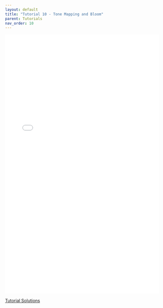 ```yaml
---
layout: default
title: "Tutorial 10 - Tone Mapping and Bloom"
parent: Tutorials
nav_order: 10
---
```


<embed src="{{ site.baseurl }}/pdfs/Tutorial%2010%20-%20Tone%20Mapping%20and%20Bloom.pdf" type="application/pdf" width="100%" height="850px" />

[Tutorial Solutions](https://github.com/sibras/OpenGL4-Tutorials)
